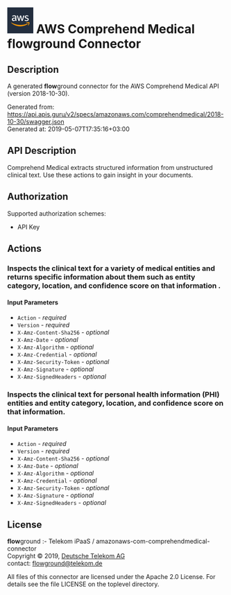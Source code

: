 # ![LOGO](logo.png) AWS Comprehend Medical **flow**ground Connector

## Description

A generated **flow**ground connector for the AWS Comprehend Medical API (version 2018-10-30).

Generated from: https://api.apis.guru/v2/specs/amazonaws.com/comprehendmedical/2018-10-30/swagger.json<br/>
Generated at: 2019-05-07T17:35:16+03:00

## API Description

 Comprehend Medical extracts structured information from unstructured clinical text. Use these actions to gain insight in your documents. 

## Authorization

Supported authorization schemes:
- API Key
## Actions

### Inspects the clinical text for a variety of medical entities and returns specific information about them such as entity category, location, and confidence score on that information .

#### Input Parameters
* `Action` - _required_
* `Version` - _required_
* `X-Amz-Content-Sha256` - _optional_
* `X-Amz-Date` - _optional_
* `X-Amz-Algorithm` - _optional_
* `X-Amz-Credential` - _optional_
* `X-Amz-Security-Token` - _optional_
* `X-Amz-Signature` - _optional_
* `X-Amz-SignedHeaders` - _optional_

### Inspects the clinical text for personal health information (PHI) entities and entity category, location, and confidence score on that information.

#### Input Parameters
* `Action` - _required_
* `Version` - _required_
* `X-Amz-Content-Sha256` - _optional_
* `X-Amz-Date` - _optional_
* `X-Amz-Algorithm` - _optional_
* `X-Amz-Credential` - _optional_
* `X-Amz-Security-Token` - _optional_
* `X-Amz-Signature` - _optional_
* `X-Amz-SignedHeaders` - _optional_

## License

**flow**ground :- Telekom iPaaS / amazonaws-com-comprehendmedical-connector<br/>
Copyright © 2019, [Deutsche Telekom AG](https://www.telekom.de)<br/>
contact: flowground@telekom.de

All files of this connector are licensed under the Apache 2.0 License. For details
see the file LICENSE on the toplevel directory.
